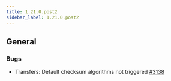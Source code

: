 ```yaml
---
title: 1.21.0.post2
sidebar_label: 1.21.0.post2
---
```


## General

### Bugs

- Transfers: Default checksum algorithms not triggered [#3138](https://github.com/rucio/rucio/issues/3138)
